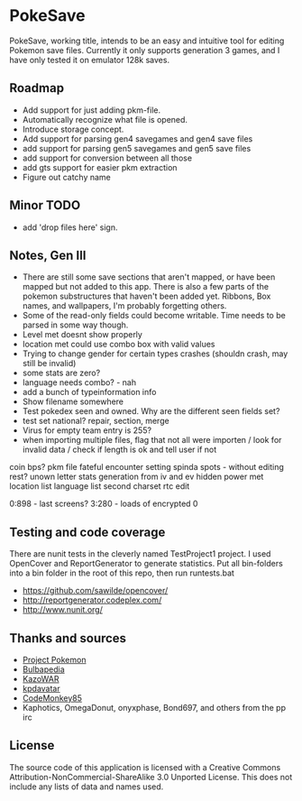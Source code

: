 PokeSave
========
PokeSave, working title, intends to be an easy and intuitive tool for editing Pokemon save files. Currently it only supports generation 3 games, and I have only tested it on emulator 128k saves.

Roadmap
-----
* Add support for just adding pkm-file.
* Automatically recognize what file is opened.
* Introduce storage concept.
* Add support for parsing gen4 savegames and gen4 save files
* add support for parsing gen5 savegames and gen5 save files
* add support for conversion between all those
* add gts support for easier pkm extraction
* Figure out catchy name

Minor TODO
--------
* add 'drop files here' sign.

Notes, Gen III
----
* There are still some save sections that aren't mapped, or have been mapped but not added to this app. There is also a few parts of the pokemon substructures that haven't been added yet. Ribbons, Box names, and wallpapers, I'm probably forgetting others.
* Some of the read-only fields could become writable. Time needs to be parsed in some way though.
* Level met doesnt show properly
* location met could use combo box with valid values
* Trying to change gender for certain types crashes (shouldn crash, may still be invalid)
* some stats are zero?
* language needs combo? - nah
* add a bunch of typeinformation info
* Show filename somewhere
* Test pokedex seen and owned. Why are the different seen fields set?
* test set national? repair, section, merge
* Virus for empty team entry is 255?
* when importing multiple files, flag that not all were importen / look for invalid data / check if length is ok and tell user if not

coin
bps?
pkm file
fateful encounter
setting spinda spots - without editing rest?
unown letter
stats generation from iv and ev
hidden power
met location list
language list
second charset
rtc edit

0:898 - last screens?
3:280 - loads of encrypted 0

Testing and code coverage
-------------------------
There are nunit tests in the cleverly named TestProject1 project.
I used OpenCover and ReportGenerator to generate statistics.
Put all bin-folders into a bin folder in the root of this repo, then run runtests.bat

* https://github.com/sawilde/opencover/
* http://reportgenerator.codeplex.com/
* http://www.nunit.org/

Thanks and sources
------------------
* [Project Pokemon](http://projectpokemon.org/wiki/Main_Page)
* [Bulbapedia](http://bulbapedia.bulbagarden.net/wiki/Save_data_structure_in_Generation_III)
* [KazoWAR](http://projectpokemon.org/forums/showthread.php?31254-A-Save-(3rd-Generation-Save-Editor))
* [kpdavatar](http://www.ppnstudio.com/maker/PokemonMakerHelp.txt)
* [CodeMonkey85](https://github.com/codemonkey85)
* Kaphotics, OmegaDonut, onyxphase, Bond697, and others from the pp irc
 

License
-------
The source code of this application is licensed with a Creative Commons Attribution-NonCommercial-ShareAlike 3.0 Unported License. This does not include any lists of data and names used.
